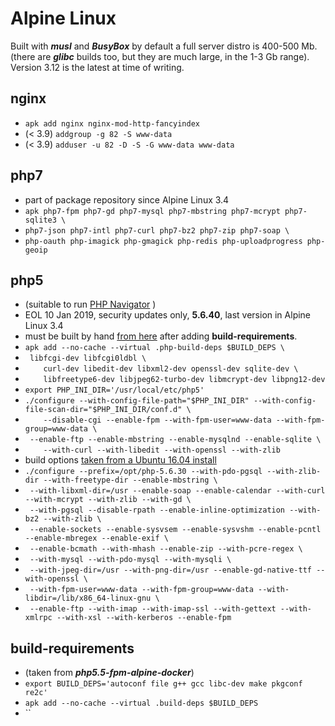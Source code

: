 # Alpine Linux
Built with **_musl_** and **_BusyBox_** by default a full server distro is 400-500 Mb. 
(there are **_glibc_** builds too, but they are much large, in the 1-3 Gb range). 
Version 3.12 is the latest at time of writing.

## nginx
 - `apk add nginx nginx-mod-http-fancyindex`
 - (< 3.9) `addgroup -g 82 -S www-data`
 - (< 3.9) `adduser -u 82 -D -S -G www-data www-data`

## php7
 - part of package repository since Alpine Linux 3.4
 - `apk php7-fpm php7-gd php7-mysql php7-mbstring php7-mcrypt php7-sqlite3 \`
 - `php7-json php7-intl php7-curl php7-bz2 php7-zip php7-soap \`
 - `php-oauth php-imagick php-gmagick php-redis php-uploadprogress php-geoip`

## php5
 - (suitable to run [PHP Navigator](http://navphp.sourceforge.net/) )
 - EOL 10 Jan 2019, security updates only, **5.6.40**, last version in Alpine Linux 3.4
 - must be built by hand [from here](https://www.php.net/releases/#5.6.40) after adding **build-requirements**.
 - `apk add --no-cache --virtual .php-build-deps $BUILD_DEPS \`
 - ` libfcgi-dev libfcgi0ldbl \`
 - `	curl-dev libedit-dev libxml2-dev openssl-dev sqlite-dev \`
 - `	libfreetype6-dev libjpeg62-turbo-dev libmcrypt-dev libpng12-dev`
 - `export PHP_INI_DIR='/usr/local/etc/php5'`
 - `./configure --with-config-file-path="$PHP_INI_DIR" --with-config-file-scan-dir="$PHP_INI_DIR/conf.d" \`
 - `	--disable-cgi --enable-fpm --with-fpm-user=www-data --with-fpm-group=www-data \`
 - ` --enable-ftp --enable-mbstring --enable-mysqlnd --enable-sqlite \`
 - `	--with-curl --with-libedit --with-openssl --with-zlib`
 -  build options [taken from a Ubuntu 16.04 install](https://www.howtoforge.com/tutorial/how-to-install-php-5-6-on-ubuntu-16-04/)
 - `./configure --prefix=/opt/php-5.6.30 --with-pdo-pgsql --with-zlib-dir --with-freetype-dir --enable-mbstring \`
 - ` --with-libxml-dir=/usr --enable-soap --enable-calendar --with-curl --with-mcrypt --with-zlib --with-gd \`
 - ` --with-pgsql --disable-rpath --enable-inline-optimization --with-bz2 --with-zlib \`
 - ` --enable-sockets --enable-sysvsem --enable-sysvshm --enable-pcntl --enable-mbregex --enable-exif \`
 - ` --enable-bcmath --with-mhash --enable-zip --with-pcre-regex \`
 - ` --with-mysql --with-pdo-mysql --with-mysqli \`
 - ` --with-jpeg-dir=/usr --with-png-dir=/usr --enable-gd-native-ttf --with-openssl \`
 - ` --with-fpm-user=www-data --with-fpm-group=www-data --with-libdir=/lib/x86_64-linux-gnu \`
 - ` --enable-ftp --with-imap --with-imap-ssl --with-gettext --with-xmlrpc --with-xsl --with-kerberos --enable-fpm`

## build-requirements
 - (taken from **_php5.5-fpm-alpine-docker_**)
 - `export BUILD_DEPS='autoconf file g++ gcc libc-dev make pkgconf re2c'`
 - `apk add --no-cache --virtual .build-deps $BUILD_DEPS`
 - ``
 
